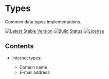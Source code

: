 # Types

Common data types implementations.

[![Latest Stable Version](https://poser.pugx.org/mekras/types/v/stable.png)](https://packagist.org/packages/mekras/types)
[![Build Status](https://travis-ci.org/mekras/Types.svg?branch=master)](https://travis-ci.org/mekras/Types)
[![License](https://poser.pugx.org/mekras/types/license.png)](https://packagist.org/packages/mekras/types)


## Contents

* Internet types:

    * Domain name
    * E-mail address
